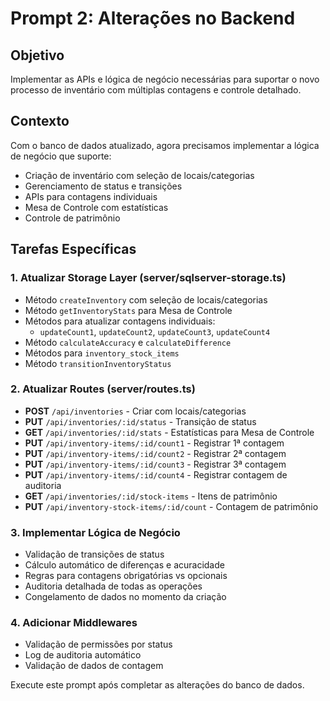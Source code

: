 
# Prompt 2: Alterações no Backend

## Objetivo
Implementar as APIs e lógica de negócio necessárias para suportar o novo processo de inventário com múltiplas contagens e controle detalhado.

## Contexto
Com o banco de dados atualizado, agora precisamos implementar a lógica de negócio que suporte:
- Criação de inventário com seleção de locais/categorias
- Gerenciamento de status e transições
- APIs para contagens individuais
- Mesa de Controle com estatísticas
- Controle de patrimônio

## Tarefas Específicas

### 1. Atualizar Storage Layer (server/sqlserver-storage.ts)
- Método `createInventory` com seleção de locais/categorias
- Método `getInventoryStats` para Mesa de Controle
- Métodos para atualizar contagens individuais:
  - `updateCount1`, `updateCount2`, `updateCount3`, `updateCount4`
- Método `calculateAccuracy` e `calculateDifference`
- Métodos para `inventory_stock_items`
- Método `transitionInventoryStatus`

### 2. Atualizar Routes (server/routes.ts)
- **POST** `/api/inventories` - Criar com locais/categorias
- **PUT** `/api/inventories/:id/status` - Transição de status
- **GET** `/api/inventories/:id/stats` - Estatísticas para Mesa de Controle
- **PUT** `/api/inventory-items/:id/count1` - Registrar 1ª contagem
- **PUT** `/api/inventory-items/:id/count2` - Registrar 2ª contagem  
- **PUT** `/api/inventory-items/:id/count3` - Registrar 3ª contagem
- **PUT** `/api/inventory-items/:id/count4` - Registrar contagem de auditoria
- **GET** `/api/inventories/:id/stock-items` - Itens de patrimônio
- **PUT** `/api/inventory-stock-items/:id/count` - Contagem de patrimônio

### 3. Implementar Lógica de Negócio
- Validação de transições de status
- Cálculo automático de diferenças e acuracidade
- Regras para contagens obrigatórias vs opcionais
- Auditoria detalhada de todas as operações
- Congelamento de dados no momento da criação

### 4. Adicionar Middlewares
- Validação de permissões por status
- Log de auditoria automático
- Validação de dados de contagem

Execute este prompt após completar as alterações do banco de dados.

